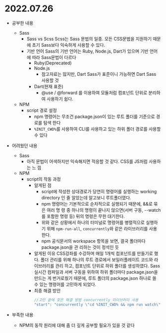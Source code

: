 # 2022.07.26

- 공부한 내용

  - Sass
    - Sass vs Scss Scss는 Sass 문법의 일종. 모든 CSS문법을 지원하기 때문에 초기
      Sass보다 익숙하게 사용할 수 있다.
    - 기반 언어 Sass의 기반 언어는 Ruby, Node.js, Dart가 있으며 기반 언어에 따라
      Sass문법이 다르다
      - Ruby(Deprecated)
      - Node.js
        - 참고자료는 많지만, Dart Sass가 표준이니 가능하면 Dart Sass 사용할 것
      - Dart(현재 표준)
        - @use / @forward 를 이용하여 모듈처럼 컴포넌트 단위로 분리하여 사용하기
          쉽다.
  - NPM
    - script 경로 설정
      - npm 명령어는 무조건 package.json이 있는 루트 폴더를 기준으로 경로를 탐색
        한다
      - `%INIT_CWD%`를 사용하여 CLI를 사용하고 있는 하위 폴더 경로를 사용할 수
        있다

- 어려웠던 내용
  - Sass
    - 아직 문법이 어색하지만 익숙해지면 적응할 것 같다. CSS를 JS처럼 사용하는 느
      낌
  - NPM
    - script의 작동 과정
      - 알게된 점
        - script에 작성한 상대경로가 당연히 명령어를 실행하는 working directory
          인 줄 알았는데 알고보니 루트폴더였다.
        - npm 명령어는 기본적으로 순차적으로 실행되기 때문에, &&로 묶은 여러 명
          령 중 하나의 명령이 끝나지 않으면(서버 구동, --watch를 포함한 명령 등)
          뒤의 명령은 무한 대기한다.
        - 위와 같은 상황에서 하나의 터미널로 명령어를 병렬적으로 실행하기 위해
          `npm-run-all`, `concurrently`와 같은 라이브러리를 사용한다.
        - npm 공식문서의 workspace 항목을 보면, 결국 폴더마다 package.json을 관
          리하는 것이 정석인 듯
      - 알게된 이유 CSS강좌를 수강하며 매일 1개씩 컴포넌트를 만들기로 했다. 폴더
        관리를 위해 하나의 루트 경로에서 보일러플레이트 코드와 라이브러리를 관리
        하고, 컴포넌트 단위로 하위 폴더를 생성하였다. Sass실시간 컴파일과 서버
        구동을 위하여 하위 폴더마다 package.json을 만드는 게 번거로웠기 때문에,
        루트 폴더의 package.json 하나로 쓸 수 있는 명령어를 고민하게 되었다.
      - 최종 해결 방안
        ```js
        //고민 끝에 찾은 해결 방법 concurrently 라이브러리 사용
        "start": "concurrently \"cd %INIT_CWD% && npm run watch\" \"cd %INIT_CWD% && npm run serve\"",
        ```
- 부족한 내용
  - NPM의 동작 원리에 대해 좀 더 깊게 공부할 필요가 있을 것 같다
